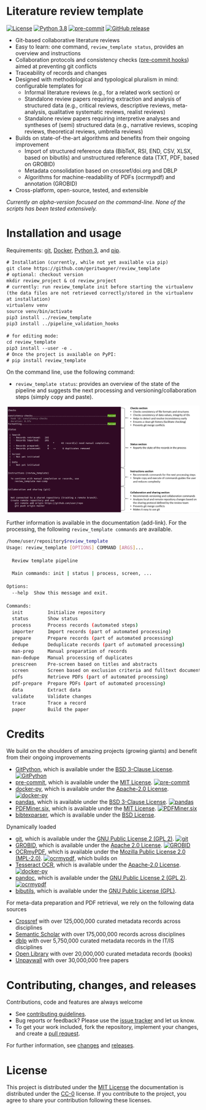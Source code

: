 # Literature review template

[![License](https://img.shields.io/github/license/geritwagner/review_template.svg)](https://github.com/geritwagner/review_template/releases/)
[![Python 3.8](https://img.shields.io/badge/python-3.8-blue.svg)](https://www.python.org/downloads/release/python-380/)
[![pre-commit](https://img.shields.io/badge/pre--commit-enabled-brightgreen?logo=pre-commit&logoColor=white)](https://github.com/pre-commit/pre-commit)
[![GitHub release](https://img.shields.io/github/v/release/geritwagner/review_template.svg)](https://github.com/geritwagner/review_template/releases/)

- Git-based collaborative literature reviews
- Easy to learn: one command, `review_template status`, provides an overview and instructions
- Collaboration protocols and consistency checks ([pre-commit hooks](https://github.com/geritwagner/pipeline-validation-hooks)) aimed at preventing git conflicts
- Traceability of records and changes
- Designed with methodological and typological pluralism in mind: configurable templates for
  - Informal literature reviews (e.g., for a related work section) or
  - Standalone review papers requiring extraction and analysis of structured data (e.g., critical reviews, descriptive reviews, meta-analysis, qualitative systematic reviews, realist reviews)
  - Standalone review papers requiring interpretive analyses and syntheses of (semi) structured data (e.g., narrative reviews, scoping reviews, theoretical reviews, umbrella reviews)
- Builds on state-of-the-art algorithms and benefits from their ongoing improvement
  - Import of structured reference data (BibTeX, RSI, END, CSV, XLSX, based on bibutils) and unstructured reference data (TXT, PDF, based on GROBID)
  - Metadata consolidation based on crossref/doi.org and DBLP
  - Algorithms for machine-readability of PDFs (ocrmypdf) and annotation (GROBID)
- Cross-platform, open-source, tested, and extensible

_Currently an alpha-version focused on the command-line. None of the scripts has been tested extensively._

# Installation and usage

Requirements: [git](https://git-scm.com/downloads), [Docker](https://www.docker.com/), [Python 3](https://www.python.org/), and [pip](https://pypi.org/project/pip/).

```
# Installation (currently, while not yet available via pip)
git clone https://github.com/geritwagner/review_template
# optional: checkout version
mkdir review_project & cd review_project
# currently: run review_template init before starting the virtualenv (the data files are not retrieved correctly/stored in the virtualenv at installation)
virtualenv venv
source venv/bin/activate
pip3 install ../review_template
pip3 install ../pipeline_validation_hooks

# for editing mode:
cd review_template
pip3 install --user -e .
# Once the project is available on PyPI:
# pip install review_template
```

On the command line, use the following command:

- `review_template status`: provides an overview of the state of the pipeline and suggests the next processing and versioning/collaboration steps (simply copy and paste).

![Status command and explanation](docs/figures/status_explanation.PNG?raw=true)

Further information is available in the documentation (add-link).
For the processing, the following `review_template commands` are available.

```bash
/home/user/repository$review_template
Usage: review_template [OPTIONS] COMMAND [ARGS]...

  Review template pipeline

  Main commands: init | status | process, screen, ...

Options:
  --help  Show this message and exit.

Commands:
  init         Initialize repository
  status       Show status
  process      Process records (automated steps)
  importer     Import records (part of automated processing)
  prepare      Prepare records (part of automated processing)
  dedupe       Deduplicate records (part of automated processing)
  man-prep     Manual preparation of records
  man-dedupe   Manual processing of duplicates
  prescreen    Pre-screen based on titles and abstracts
  screen       Screen based on exclusion criteria and fulltext documents
  pdfs         Retrieve PDFs (part of automated processing)
  pdf-prepare  Prepare PDFs (part of automated processing)
  data         Extract data
  validate     Validate changes
  trace        Trace a record
  paper        Build the paper
```

# Credits

We build on the shoulders of amazing projects (growing giants) and benefit from their ongoing improvements

- [GitPython](https://github.com/gitpython-developers/GitPython), which is available under the [BSD 3-Clause License](https://github.com/gitpython-developers/GitPython/blob/main/LICENSE). [![GitPython](https://img.shields.io/github/commit-activity/y/gitpython-developers/GitPython?color=green&style=plastic)](https://github.com/gitpython-developers/GitPython)
- [pre-commit](https://github.com/pre-commit/pre-commit), which is available under the [MIT License](https://github.com/pre-commit/pre-commit/blob/master/LICENSE). [![pre-commit](https://img.shields.io/github/commit-activity/y/pre-commit/pre-commit?color=green&style=plastic)](https://github.com/pre-commit/pre-commit.six)
- [docker-py](https://github.com/docker/docker-py), which is available under the [Apache-2.0 License](https://github.com/docker/docker-py/blob/master/LICENSE). [![docker-py](https://img.shields.io/github/commit-activity/y/docker/docker-py?color=green&style=plastic)](https://github.com/docker/docker-py)
- [pandas](https://github.com/pandas-dev/pandas), which is available under the [BSD 3-Clause License](https://github.com/pandas-dev/pandas/blob/master/LICENSE). [![pandas](https://img.shields.io/github/commit-activity/y/pandas-dev/pandas?color=green&style=plastic)](https://github.com/pandas-dev/pandas)
- [PDFMiner.six](https://github.com/pdfminer/pdfminer.six), which is available under the [MIT License](https://github.com/pdfminer/pdfminer.six/blob/develop/LICENSE). [![PDFMiner.six](https://img.shields.io/github/commit-activity/y/pdfminer/pdfminer.six?color=green&style=plastic)](https://github.com/pdfminer/pdfminer.six)
- [bibtexparser](https://github.com/sciunto-org/python-bibtexparser), which is available under the [BSD License](https://github.com/sciunto-org/python-bibtexparser/blob/master/COPYING).

Dynamically loaded

- [git](https://github.com/git/git), which is available under the [GNU Public License 2 (GPL 2)](https://github.com/git/git/blob/master/COPYING). [![git](https://img.shields.io/github/commit-activity/y/git/git?color=green&style=plastic)](https://github.com/git/git)
- [GROBID](https://github.com/kermitt2/grobid), which is available under the [Apache 2.0 License](https://github.com/kermitt2/grobid/blob/master/LICENSE). [![GROBID](https://img.shields.io/github/commit-activity/y/kermitt2/grobid?color=green&style=plastic)](https://github.com/kermitt2/grobid)
- [OCRmyPDF](https://github.com/jbarlow83/OCRmyPDF), which is available under the [Mozilla Public License 2.0 (MPL-2.0)](https://github.com/jbarlow83/OCRmyPDF/blob/master/LICENSE). [![ocrmypdf](https://img.shields.io/github/commit-activity/y/jbarlow83/OCRmyPDF?color=green&style=plastic)](https://github.com/jbarlow83/OCRmyPDF), which builds on
- [Tesseract OCR](https://github.com/tesseract-ocr/tesseract), which is available under the [Apache-2.0 License](https://github.com/tesseract-ocr/tesseract/blob/main/LICENSE). [![docker-py](https://img.shields.io/github/commit-activity/y/tesseract-ocr/tesseract?color=green&style=plastic)](https://github.com/tesseract-ocr/tesseract)
- [pandoc](https://github.com/jgm/pandoc), which is available under the [GNU Public License 2 (GPL 2)](https://github.com/jgm/pandoc/blob/master/COPYRIGHT). [![ocrmypdf](https://img.shields.io/github/commit-activity/y/jgm/pandoc?color=green&style=plastic)](https://github.com/jgm/pandoc)
- [bibutils](http://bibutils.refbase.org/), which is available under the [GNU Public License (GPL)](http://bibutils.refbase.org/).

For meta-data preparation and PDF retrieval, we rely on the following data sources

- [Crossref](https://www.crossref.org/) with over 125,000,000 curated metadata records across disciplines
- [Semantic Scholar](https://www.semanticscholar.org/) with over 175,000,000 records across disciplines
- [dblp](https://dblp.org/) with over 5,750,000 curated metadata records in the IT/IS disciplines
- [Open Library](https://openlibrary.org/) with over 20,000,000 curated metadata records (books)
- [Unpaywall](https://unpaywall.org/) with over 30,000,000 free papers

# Contributing, changes, and releases


Contributions, code and features are always welcome

- See [contributing guidelines](CONTRIBUTING.rst).
- Bug reports or feedback? Please use the [issue tracker](https://github.com/geritwagner/review_template/issues) and let us know.
- To get your work included, fork the repository, implement your changes, and create a [pull request](https://docs.github.com/en/github/collaborating-with-issues-and-pull-requests/proposing-changes-to-your-work-with-pull-requests/about-pull-requests).

For further information, see [changes](CHANGELOG.md) and [releases](https://github.com/geritwagner/review_template/releases).

# License

This project is distributed under the [MIT License](LICENSE) the documentation is distributed under the [CC-0](https://creativecommons.org/publicdomain/zero/1.0/) license.
If you contribute to the project, you agree to share your contribution following these licenses.
